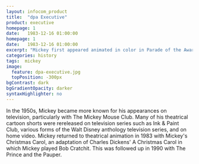 ```yaml
---
layout: infocom_product
title:  "dpa Executive"
product: executive
homepage: 1
date:   1983-12-16 01:00:00
homepage: 1
date:   1983-12-16 01:00:00
excerpt: "Mickey first appeared animated in color in Parade of the Award Nominees in 1932, however the film strip was..."
categories: history
tags:  mickey
image:
  feature: dpa-executive.jpg
  topPosition: -300px
bgContrast: dark
bgGradientOpacity: darker
syntaxHighlighter: no
---
```


In the 1950s, Mickey became more known for his appearances on television, particularly with The Mickey Mouse Club. Many of his theatrical cartoon shorts were rereleased on television series such as Ink & Paint Club, various forms of the Walt Disney anthology television series, and on home video. Mickey returned to theatrical animation in 1983 with Mickey's Christmas Carol, an adaptation of Charles Dickens' A Christmas Carol in which Mickey played Bob Cratchit. This was followed up in 1990 with The Prince and the Pauper.
